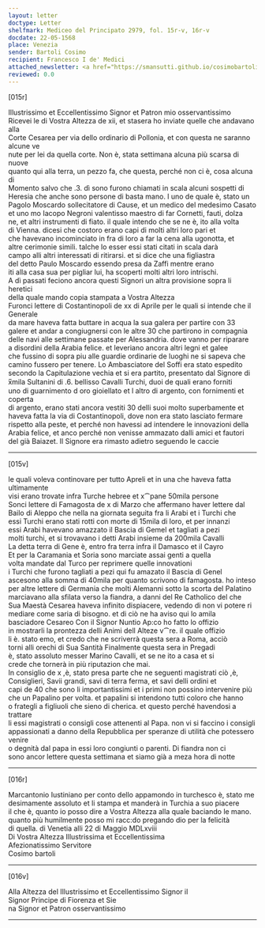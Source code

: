```yaml
---
layout: letter
doctype: Letter
shelfmark: Mediceo del Principato 2979, fol. 15r-v, 16r-v
docdate: 22-05-1568
place: Venezia
sender: Bartoli Cosimo
recipient: Francesco I de' Medici
attached_newsletter: <a href="https://smansutti.github.io/cosimobartoli/texts/3080_079/">3080_079</a>
reviewed: 0.0
---
```


[015r]  
  
  
Illustrissimo et Eccellentissimo Signor et Patron mio osservantissimo  
Ricevei le di Vostra Altezza de xii, et stasera ho inviate quelle che andavano alla  
Corte Cesarea per via dello ordinario di Pollonia, et con questa ne saranno alcune ve  
nute per lei da quella corte. Non è, stata settimana alcuna più scarsa di nuove  
quanto qui alla terra, un pezzo fa, che questa, perché non ci è, cosa alcuna di  
Momento salvo che .3. dì sono furono chiamati in scala alcuni sospetti di  
Heresia che anche sono persone di basta mano. l uno de quale è, stato un  
Pagolo Moscardo sollecitatore di Cause, et un medico del medesimo Casato  
et uno mo Iacopo Negroni valentisso maestro di far Cornetti, fauti, dolza  
ne, et altri instrumenti di fiato. il quale intendo che se ne è, ito alla volta  
di Vienna. dicesi che costoro erano capi di molti altri loro pari et  
che havevano incominciato in fra di loro a far la cena alla ugonotta, et  
altre cerimonie simili. talche lo esser essi stati citati in scala darà  
campo alli altri interessati di ritirarsi. et si dice che una figliastra  
del detto Paulo Moscardo essendo presa da Zaffi mentre erano  
iti alla casa sua per pigliar lui, ha scoperti molti altri loro intrischi.  
A dì passati feciono ancora questi Signori un altra provisione sopra li heretici  
della quale mando copia stampata a Vostra Altezza  
Furonci lettere di Costantinopoli de xx di Aprile per le quali si intende che il Generale  
da mare haveva fatta buttare in acqua la sua galera per partire con 33  
galere et andar a congiugnersi con le altre 30 che partirono in compagnia  
delle navi alle settimane passate per Alessandria. dove vanno per riparare  
a disordini della Arabia felice. et leveriano ancora altri legni et galee  
che fussino di sopra piu alle guardie ordinarie de luoghi ne si sapeva che  
camino fussero per tenere. Lo Ambasciatore del Soffi era stato espedito  
secondo la Capitulazione vechia et si era partito, presentato dal Signore di  
x̅mila Sultanini di .6. bellisso Cavalli Turchi, duoi de quali erano forniti  
uno di guarnimento d oro gioiellato et l altro di argento, con fornimenti et coperta  
di argento, erano stati ancora vestiti 30 delli suoi molto superbamente et  
haveva fatta la via di Costantinopoli, dove non era stato lasciato fermare  
rispetto alla peste, et perché non havessi ad intendere le innovazioni della  
Arabia felice, et anco perché non venisse ammazato dalli amici et fautori  
del già Baiazet. Il Signore era rimasto adietro seguendo le caccie  
  
---  

[015v]  
  
  
le quali voleva continovare per tutto Apreli et in una che haveva fatta ultimamente  
visi erano trovate infra Turche hebree et x⁀pane 50mila persone  
Sonci lettere di Famagosta de x di Marzo che affermano haver lettere dal  
Bailo di Aleppo che nella na giornata seguita fra li Arabi et i Turchi che  
essi Turchi erano stati rotti con morte di 15mila di loro, et per innanzi  
essi Arabi havevano amazzato il Bascia di Gemel et tagliati a pezi  
molti turchi, et si trovavano i detti Arabi insieme da 200mila Cavalli  
La detta terra di Gene è, entro fra terra infra il Damasco et il Cayro  
Et per la Caramania et Soria sono marciate assai genti a quella  
volta mandate dal Turco per reprimere quelle innovationi  
i Turchi che furono tagliati a pezi qui fu amazato il Bascia di Genel  
ascesono alla somma di 40mila per quanto scrivono di famagosta. ho inteso  
per altre lettere di Germania che molti Alemanni sotto la scorta del Palatino  
marciavano alla sfilata verso la fiandra, a danni del Re Catholico del che  
Sua Maestà Cesarea haveva infinito dispiacere, vedendo di non vi potere ri  
mediare come saria di bisogno. et di ciò ne ha aviso qui lo amila  
basciadore Cesareo Con il Signor Nuntio Ap:co ho fatto lo offizio  
in mostrarli la prontezza delli Animi dell Alteze v⁀re. il quale offizio  
li è. stato emo, et credo che ne scriverrà questa sera a Roma, acciò  
torni alli orechi di Sua Santità Finalmente questa sera in Pregadi  
è, stato assoluto messer Marino Cavalli, et se ne ito a casa et si  
crede che tornerà in più riputazion che mai.  
In consiglio de x ,è, stato presa parte che ne seguenti magistrati ciò ,è,  
Consiglieri, Savii grandi, savi di terra ferma, et savi delli ordini et  
capi de 40 che sono li importantissimi et i primi non possino intervenire più  
che un Papalino per volta. et papalini si intendono tutti coloro che hanno  
o frategli a figliuoli che sieno di cherica. et questo perché havendosi a trattare  
li essi magistrati o consigli cose attenenti al Papa. non vi si faccino i consigli  
appassionati a danno della Repubblica per speranze di utilità che potessero venire  
o degnità dal papa in essi loro congiunti o parenti. Di fiandra non ci  
sono ancor lettere questa settimana et siamo già a meza hora di notte  
  
---  

[016r]  
  
  
Marcantonio Iustiniano per conto dello appamondo in turchesco è, stato me  
desimamente assoluto et li stampa et manderà in Turchia a suo piacere  
il che è, quanto io posso dire a Vostra Altezza alla quale baciando le mano.  
quanto più humilmente posso mi racc:do pregando dio per la felicità  
di quella. di Venetia alli 22 di Maggio MDLxviii  
Di Vostra Altezza Illustrissima et Eccellentissima  
Afezionatissimo Servitore  
Cosimo bartoli  
  
---  

[016v]  
  
  
Alla Altezza del Illustrissimo et Eccellentissimo Signor il  
Signor Principe di Fiorenza et Sie  
na Signor et Patron osservantissimo  
  
---  

